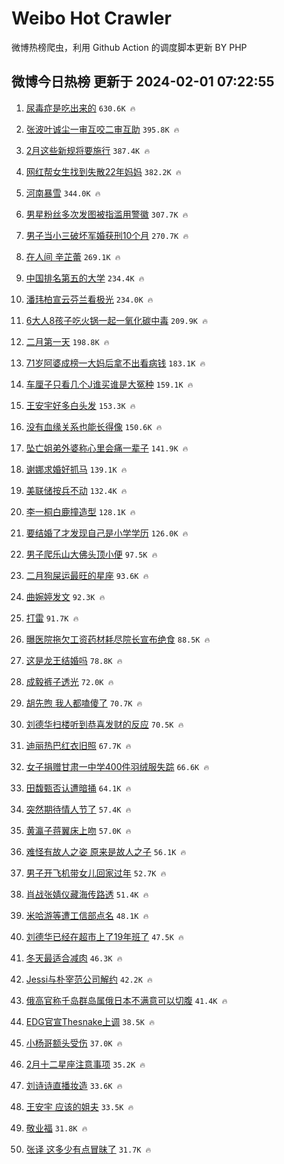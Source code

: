 # Weibo Hot Crawler 



微博热榜爬虫，利用 Github Action 的调度脚本更新 BY PHP 


## 微博今日热榜 更新于 2024-02-01 07:22:55 
1. [尿毒症是吃出来的](https://s.weibo.com/weibo?q=%23%E5%B0%BF%E6%AF%92%E7%97%87%E6%98%AF%E5%90%83%E5%87%BA%E6%9D%A5%E7%9A%84%23&t=31&band_rank=1&Refer=top) `630.6K 🔥` 

1. [张波叶诚尘一审互咬二审互助](https://s.weibo.com/weibo?q=%23%E5%BC%A0%E6%B3%A2%E5%8F%B6%E8%AF%9A%E5%B0%98%E4%B8%80%E5%AE%A1%E4%BA%92%E5%92%AC%E4%BA%8C%E5%AE%A1%E4%BA%92%E5%8A%A9%23&t=31&band_rank=2&Refer=top) `395.8K 🔥` 

1. [2月这些新规将要施行](https://s.weibo.com/weibo?q=%232%E6%9C%88%E8%BF%99%E4%BA%9B%E6%96%B0%E8%A7%84%E5%B0%86%E8%A6%81%E6%96%BD%E8%A1%8C%23&t=31&band_rank=3&Refer=top) `387.4K 🔥` 

1. [网红帮女生找到失散22年妈妈](https://s.weibo.com/weibo?q=%23%E7%BD%91%E7%BA%A2%E5%B8%AE%E5%A5%B3%E7%94%9F%E6%89%BE%E5%88%B0%E5%A4%B1%E6%95%A322%E5%B9%B4%E5%A6%88%E5%A6%88%23&t=31&band_rank=4&Refer=top) `382.2K 🔥` 

1. [河南暴雪](https://s.weibo.com/weibo?q=%E6%B2%B3%E5%8D%97%E6%9A%B4%E9%9B%AA&t=31&band_rank=5&Refer=top) `344.0K 🔥` 

1. [男星粉丝多次发图被指滥用警徽](https://s.weibo.com/weibo?q=%23%E7%94%B7%E6%98%9F%E7%B2%89%E4%B8%9D%E5%A4%9A%E6%AC%A1%E5%8F%91%E5%9B%BE%E8%A2%AB%E6%8C%87%E6%BB%A5%E7%94%A8%E8%AD%A6%E5%BE%BD%23&t=31&band_rank=6&Refer=top) `307.7K 🔥` 

1. [男子当小三破坏军婚获刑10个月](https://s.weibo.com/weibo?q=%23%E7%94%B7%E5%AD%90%E5%BD%93%E5%B0%8F%E4%B8%89%E7%A0%B4%E5%9D%8F%E5%86%9B%E5%A9%9A%E8%8E%B7%E5%88%9110%E4%B8%AA%E6%9C%88%23&t=31&band_rank=7&Refer=top) `270.7K 🔥` 

1. [在人间 辛芷蕾](https://s.weibo.com/weibo?q=%E5%9C%A8%E4%BA%BA%E9%97%B4%20%E8%BE%9B%E8%8A%B7%E8%95%BE&t=31&band_rank=8&Refer=top) `269.1K 🔥` 

1. [中国排名第五的大学](https://s.weibo.com/weibo?q=%E4%B8%AD%E5%9B%BD%E6%8E%92%E5%90%8D%E7%AC%AC%E4%BA%94%E7%9A%84%E5%A4%A7%E5%AD%A6&t=31&band_rank=9&Refer=top) `234.4K 🔥` 

1. [潘玮柏宣云芬兰看极光](https://s.weibo.com/weibo?q=%23%E6%BD%98%E7%8E%AE%E6%9F%8F%E5%AE%A3%E4%BA%91%E8%8A%AC%E5%85%B0%E7%9C%8B%E6%9E%81%E5%85%89%23&t=31&band_rank=10&Refer=top) `234.0K 🔥` 

1. [6大人8孩子吃火锅一起一氧化碳中毒](https://s.weibo.com/weibo?q=%236%E5%A4%A7%E4%BA%BA8%E5%AD%A9%E5%AD%90%E5%90%83%E7%81%AB%E9%94%85%E4%B8%80%E8%B5%B7%E4%B8%80%E6%B0%A7%E5%8C%96%E7%A2%B3%E4%B8%AD%E6%AF%92%23&t=31&band_rank=11&Refer=top) `209.9K 🔥` 

1. [二月第一天](https://s.weibo.com/weibo?q=%23%E4%BA%8C%E6%9C%88%E7%AC%AC%E4%B8%80%E5%A4%A9%23&t=31&band_rank=12&Refer=top) `198.8K 🔥` 

1. [71岁阿婆成榜一大妈后拿不出看病钱](https://s.weibo.com/weibo?q=%2371%E5%B2%81%E9%98%BF%E5%A9%86%E6%88%90%E6%A6%9C%E4%B8%80%E5%A4%A7%E5%A6%88%E5%90%8E%E6%8B%BF%E4%B8%8D%E5%87%BA%E7%9C%8B%E7%97%85%E9%92%B1%23&t=31&band_rank=13&Refer=top) `183.1K 🔥` 

1. [车厘子只看几个J谁买谁是大冤种](https://s.weibo.com/weibo?q=%23%E8%BD%A6%E5%8E%98%E5%AD%90%E5%8F%AA%E7%9C%8B%E5%87%A0%E4%B8%AAJ%E8%B0%81%E4%B9%B0%E8%B0%81%E6%98%AF%E5%A4%A7%E5%86%A4%E7%A7%8D%23&t=31&band_rank=14&Refer=top) `159.1K 🔥` 

1. [王安宇好多白头发](https://s.weibo.com/weibo?q=%E7%8E%8B%E5%AE%89%E5%AE%87%E5%A5%BD%E5%A4%9A%E7%99%BD%E5%A4%B4%E5%8F%91&t=31&band_rank=15&Refer=top) `153.3K 🔥` 

1. [没有血缘关系也能长得像](https://s.weibo.com/weibo?q=%E6%B2%A1%E6%9C%89%E8%A1%80%E7%BC%98%E5%85%B3%E7%B3%BB%E4%B9%9F%E8%83%BD%E9%95%BF%E5%BE%97%E5%83%8F&t=31&band_rank=16&Refer=top) `150.6K 🔥` 

1. [坠亡姐弟外婆称心里会痛一辈子](https://s.weibo.com/weibo?q=%23%E5%9D%A0%E4%BA%A1%E5%A7%90%E5%BC%9F%E5%A4%96%E5%A9%86%E7%A7%B0%E5%BF%83%E9%87%8C%E4%BC%9A%E7%97%9B%E4%B8%80%E8%BE%88%E5%AD%90%23&t=31&band_rank=17&Refer=top) `141.9K 🔥` 

1. [谢娜求婚好抓马](https://s.weibo.com/weibo?q=%23%E8%B0%A2%E5%A8%9C%E6%B1%82%E5%A9%9A%E5%A5%BD%E6%8A%93%E9%A9%AC%23&t=31&band_rank=18&Refer=top) `139.1K 🔥` 

1. [美联储按兵不动](https://s.weibo.com/weibo?q=%E7%BE%8E%E8%81%94%E5%82%A8%E6%8C%89%E5%85%B5%E4%B8%8D%E5%8A%A8&t=31&band_rank=19&Refer=top) `132.4K 🔥` 

1. [李一桐白鹿撞造型](https://s.weibo.com/weibo?q=%23%E6%9D%8E%E4%B8%80%E6%A1%90%E7%99%BD%E9%B9%BF%E6%92%9E%E9%80%A0%E5%9E%8B%23&t=31&band_rank=20&Refer=top) `128.1K 🔥` 

1. [要结婚了才发现自己是小学学历](https://s.weibo.com/weibo?q=%23%E8%A6%81%E7%BB%93%E5%A9%9A%E4%BA%86%E6%89%8D%E5%8F%91%E7%8E%B0%E8%87%AA%E5%B7%B1%E6%98%AF%E5%B0%8F%E5%AD%A6%E5%AD%A6%E5%8E%86%23&t=31&band_rank=21&Refer=top) `126.0K 🔥` 

1. [男子爬乐山大佛头顶小便](https://s.weibo.com/weibo?q=%23%E7%94%B7%E5%AD%90%E7%88%AC%E4%B9%90%E5%B1%B1%E5%A4%A7%E4%BD%9B%E5%A4%B4%E9%A1%B6%E5%B0%8F%E4%BE%BF%23&t=31&band_rank=22&Refer=top) `97.5K 🔥` 

1. [二月狗屎运最旺的星座](https://s.weibo.com/weibo?q=%E4%BA%8C%E6%9C%88%E7%8B%97%E5%B1%8E%E8%BF%90%E6%9C%80%E6%97%BA%E7%9A%84%E6%98%9F%E5%BA%A7&t=31&band_rank=23&Refer=top) `93.6K 🔥` 

1. [曲婉婷发文](https://s.weibo.com/weibo?q=%E6%9B%B2%E5%A9%89%E5%A9%B7%E5%8F%91%E6%96%87&t=31&band_rank=24&Refer=top) `92.3K 🔥` 

1. [打雷](https://s.weibo.com/weibo?q=%E6%89%93%E9%9B%B7&t=31&band_rank=25&Refer=top) `91.7K 🔥` 

1. [曝医院拖欠工资药材耗尽院长宣布绝食](https://s.weibo.com/weibo?q=%23%E6%9B%9D%E5%8C%BB%E9%99%A2%E6%8B%96%E6%AC%A0%E5%B7%A5%E8%B5%84%E8%8D%AF%E6%9D%90%E8%80%97%E5%B0%BD%E9%99%A2%E9%95%BF%E5%AE%A3%E5%B8%83%E7%BB%9D%E9%A3%9F%23&t=31&band_rank=26&Refer=top) `88.5K 🔥` 

1. [这是龙王结婚吗](https://s.weibo.com/weibo?q=%E8%BF%99%E6%98%AF%E9%BE%99%E7%8E%8B%E7%BB%93%E5%A9%9A%E5%90%97&t=31&band_rank=27&Refer=top) `78.8K 🔥` 

1. [成毅裤子透光](https://s.weibo.com/weibo?q=%E6%88%90%E6%AF%85%E8%A3%A4%E5%AD%90%E9%80%8F%E5%85%89&t=31&band_rank=28&Refer=top) `72.0K 🔥` 

1. [胡先煦 我人都嗑傻了](https://s.weibo.com/weibo?q=%E8%83%A1%E5%85%88%E7%85%A6%20%E6%88%91%E4%BA%BA%E9%83%BD%E5%97%91%E5%82%BB%E4%BA%86&t=31&band_rank=29&Refer=top) `70.7K 🔥` 

1. [刘德华扫楼听到恭喜发财的反应](https://s.weibo.com/weibo?q=%23%E5%88%98%E5%BE%B7%E5%8D%8E%E6%89%AB%E6%A5%BC%E5%90%AC%E5%88%B0%E6%81%AD%E5%96%9C%E5%8F%91%E8%B4%A2%E7%9A%84%E5%8F%8D%E5%BA%94%23&t=31&band_rank=30&Refer=top) `70.5K 🔥` 

1. [迪丽热巴红衣旧照](https://s.weibo.com/weibo?q=%23%E8%BF%AA%E4%B8%BD%E7%83%AD%E5%B7%B4%E7%BA%A2%E8%A1%A3%E6%97%A7%E7%85%A7%23&t=31&band_rank=31&Refer=top) `67.7K 🔥` 

1. [女子捐赠甘肃一中学400件羽绒服失踪](https://s.weibo.com/weibo?q=%23%E5%A5%B3%E5%AD%90%E6%8D%90%E8%B5%A0%E7%94%98%E8%82%83%E4%B8%80%E4%B8%AD%E5%AD%A6400%E4%BB%B6%E7%BE%BD%E7%BB%92%E6%9C%8D%E5%A4%B1%E8%B8%AA%23&t=31&band_rank=32&Refer=top) `66.6K 🔥` 

1. [田馥甄否认遭暗捅](https://s.weibo.com/weibo?q=%23%E7%94%B0%E9%A6%A5%E7%94%84%E5%90%A6%E8%AE%A4%E9%81%AD%E6%9A%97%E6%8D%85%23&t=31&band_rank=33&Refer=top) `64.1K 🔥` 

1. [突然期待情人节了](https://s.weibo.com/weibo?q=%E7%AA%81%E7%84%B6%E6%9C%9F%E5%BE%85%E6%83%85%E4%BA%BA%E8%8A%82%E4%BA%86&t=31&band_rank=34&Refer=top) `57.4K 🔥` 

1. [黄瀛子蒋翼床上吻](https://s.weibo.com/weibo?q=%23%E9%BB%84%E7%80%9B%E5%AD%90%E8%92%8B%E7%BF%BC%E5%BA%8A%E4%B8%8A%E5%90%BB%23&t=31&band_rank=35&Refer=top) `57.0K 🔥` 

1. [难怪有故人之姿 原来是故人之子](https://s.weibo.com/weibo?q=%E9%9A%BE%E6%80%AA%E6%9C%89%E6%95%85%E4%BA%BA%E4%B9%8B%E5%A7%BF%20%E5%8E%9F%E6%9D%A5%E6%98%AF%E6%95%85%E4%BA%BA%E4%B9%8B%E5%AD%90&t=31&band_rank=36&Refer=top) `56.1K 🔥` 

1. [男子开飞机带女儿回家过年](https://s.weibo.com/weibo?q=%23%E7%94%B7%E5%AD%90%E5%BC%80%E9%A3%9E%E6%9C%BA%E5%B8%A6%E5%A5%B3%E5%84%BF%E5%9B%9E%E5%AE%B6%E8%BF%87%E5%B9%B4%23&t=31&band_rank=37&Refer=top) `52.7K 🔥` 

1. [肖战张婧仪藏海传路透](https://s.weibo.com/weibo?q=%E8%82%96%E6%88%98%E5%BC%A0%E5%A9%A7%E4%BB%AA%E8%97%8F%E6%B5%B7%E4%BC%A0%E8%B7%AF%E9%80%8F&t=31&band_rank=38&Refer=top) `51.4K 🔥` 

1. [米哈游等遭工信部点名](https://s.weibo.com/weibo?q=%23%E7%B1%B3%E5%93%88%E6%B8%B8%E7%AD%89%E9%81%AD%E5%B7%A5%E4%BF%A1%E9%83%A8%E7%82%B9%E5%90%8D%23&t=31&band_rank=39&Refer=top) `48.1K 🔥` 

1. [刘德华已经在超市上了19年班了](https://s.weibo.com/weibo?q=%23%E5%88%98%E5%BE%B7%E5%8D%8E%E5%B7%B2%E7%BB%8F%E5%9C%A8%E8%B6%85%E5%B8%82%E4%B8%8A%E4%BA%8619%E5%B9%B4%E7%8F%AD%E4%BA%86%23&t=31&band_rank=40&Refer=top) `47.5K 🔥` 

1. [冬天最适合减肉](https://s.weibo.com/weibo?q=%23%E5%86%AC%E5%A4%A9%E6%9C%80%E9%80%82%E5%90%88%E5%87%8F%E8%82%89%23&t=31&band_rank=41&Refer=top) `46.3K 🔥` 

1. [Jessi与朴宰范公司解约](https://s.weibo.com/weibo?q=%23Jessi%E4%B8%8E%E6%9C%B4%E5%AE%B0%E8%8C%83%E5%85%AC%E5%8F%B8%E8%A7%A3%E7%BA%A6%23&t=31&band_rank=42&Refer=top) `42.2K 🔥` 

1. [俄高官称千岛群岛属俄日本不满意可以切腹](https://s.weibo.com/weibo?q=%23%E4%BF%84%E9%AB%98%E5%AE%98%E7%A7%B0%E5%8D%83%E5%B2%9B%E7%BE%A4%E5%B2%9B%E5%B1%9E%E4%BF%84%E6%97%A5%E6%9C%AC%E4%B8%8D%E6%BB%A1%E6%84%8F%E5%8F%AF%E4%BB%A5%E5%88%87%E8%85%B9%23&t=31&band_rank=43&Refer=top) `41.4K 🔥` 

1. [EDG官宣Thesnake上调](https://s.weibo.com/weibo?q=%23EDG%E5%AE%98%E5%AE%A3Thesnake%E4%B8%8A%E8%B0%83%23&t=31&band_rank=44&Refer=top) `38.5K 🔥` 

1. [小杨哥额头受伤](https://s.weibo.com/weibo?q=%23%E5%B0%8F%E6%9D%A8%E5%93%A5%E9%A2%9D%E5%A4%B4%E5%8F%97%E4%BC%A4%23&t=31&band_rank=45&Refer=top) `37.0K 🔥` 

1. [2月十二星座注意事项](https://s.weibo.com/weibo?q=2%E6%9C%88%E5%8D%81%E4%BA%8C%E6%98%9F%E5%BA%A7%E6%B3%A8%E6%84%8F%E4%BA%8B%E9%A1%B9&t=31&band_rank=46&Refer=top) `35.2K 🔥` 

1. [刘诗诗直播妆造](https://s.weibo.com/weibo?q=%23%E5%88%98%E8%AF%97%E8%AF%97%E7%9B%B4%E6%92%AD%E5%A6%86%E9%80%A0%23&t=31&band_rank=47&Refer=top) `33.6K 🔥` 

1. [王安宇 应该的姐夫](https://s.weibo.com/weibo?q=%E7%8E%8B%E5%AE%89%E5%AE%87%20%E5%BA%94%E8%AF%A5%E7%9A%84%E5%A7%90%E5%A4%AB&t=31&band_rank=48&Refer=top) `33.5K 🔥` 

1. [敬业福](https://s.weibo.com/weibo?q=%E6%95%AC%E4%B8%9A%E7%A6%8F&t=31&band_rank=49&Refer=top) `31.8K 🔥` 

1. [张译 这多少有点冒昧了](https://s.weibo.com/weibo?q=%E5%BC%A0%E8%AF%91%20%E8%BF%99%E5%A4%9A%E5%B0%91%E6%9C%89%E7%82%B9%E5%86%92%E6%98%A7%E4%BA%86&t=31&band_rank=50&Refer=top) `31.7K 🔥` 

